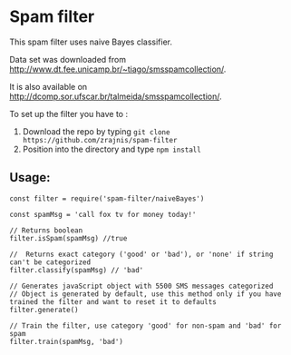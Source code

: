 # Spam filter
This spam filter uses naive Bayes classifier.

Data set was downloaded from http://www.dt.fee.unicamp.br/~tiago/smsspamcollection/.

It is also available on http://dcomp.sor.ufscar.br/talmeida/smsspamcollection/.

To set up the filter you have to :
  1. Download the repo by typing `git clone https://github.com/zrajnis/spam-filter`
  2. Position into the directory and type `npm install`

## Usage:
```
const filter = require('spam-filter/naiveBayes')

const spamMsg = 'call fox tv for money today!'

// Returns boolean
filter.isSpam(spamMsg) //true

//  Returns exact category ('good' or 'bad'), or 'none' if string can't be categorized
filter.classify(spamMsg) // 'bad'

// Generates javaScript object with 5500 SMS messages categorized
// Object is generated by default, use this method only if you have trained the filter and want to reset it to defaults
filter.generate()

// Train the filter, use category 'good' for non-spam and 'bad' for spam
filter.train(spamMsg, 'bad')
```

